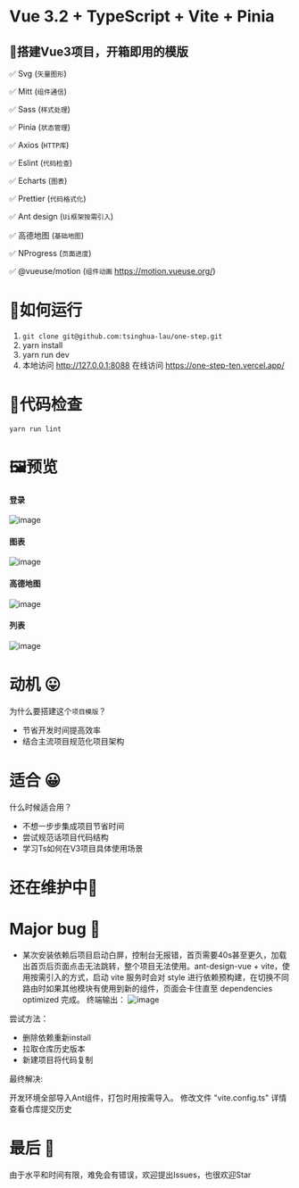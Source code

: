 # Vue 3.2 + TypeScript + Vite + Pinia

## 🚩搭建Vue3项目，开箱即用的模版 

:white_check_mark: Svg (`矢量图形`)

:white_check_mark: Mitt  (`组件通信`)

:white_check_mark: Sass (`样式处理`)

:white_check_mark: Pinia (`状态管理`)

:white_check_mark: Axios (`HTTP库`)

:white_check_mark: Eslint (`代码检查`)

:white_check_mark: Echarts (`图表`)

:white_check_mark: Prettier (`代码格式化`)

:white_check_mark: Ant design (`Ui框架按需引入`)


:white_check_mark: 高德地图 (`基础地图`)

:white_check_mark: NProgress (`页面进度`)

:white_check_mark: @vueuse/motion (`组件动画` https://motion.vueuse.org/)



# 🏃如何运行

1. `git clone git@github.com:tsinghua-lau/one-step.git`
2. yarn install
3. yarn run dev
3. 本地访问 http://127.0.0.1:8088  在线访问 https://one-step-ten.vercel.app/

# 🛂代码检查

`yarn run lint` 

# 🖼️预览

#### 登录
![image](https://github.com/tsinghua-lau/one-step/blob/master/src/assets/preview/index.png?raw=true)

#### 图表
![image](https://github.com/tsinghua-lau/one-step/blob/master/src/assets/preview/echarts.png?raw=true)

#### 高德地图
![image](https://github.com/tsinghua-lau/one-step/blob/master/src/assets/preview/gd.png?raw=true)

#### 列表
![image](https://github.com/tsinghua-lau/one-step/blob/master/src/assets/preview/list.gif?raw=true)

# 动机 😛
为什么要搭建这个```项目模版```？
 * 节省开发时间提高效率
 * 结合主流项目规范化项目架构

# 适合 😀
什么时候适合用？
 * 不想一步步集成项目节省时间
 * 尝试规范话项目代码结构 
 * 学习Ts如何在V3项目具体使用场景

# 还在维护中👋

# Major bug 🐛

* 某次安装依赖后项目启动白屏，控制台无报错，首页需要40s甚至更久，加载出首页后页面点击无法跳转，整个项目无法使用。ant-design-vue + vite，使用按需引入的方式，启动 vite 服务时会对 style 进行依赖预构建，在切换不同路由时如果其他模块有使用到新的组件，页面会卡住直至 dependencies optimized 完成。
终端输出：
![image](https://user-images.githubusercontent.com/43164478/218356564-a4c87fd2-bafe-4c42-902c-039e123fd25a.png)



尝试方法：
* 删除依赖重新install
* 拉取仓库历史版本
* 新建项目将代码复制

最终解决: 

开发环境全部导入Ant组件，打包时用按需导入。
修改文件 "vite.config.ts"
详情查看仓库提交历史

 
 


# 最后 🤭
由于水平和时间有限，难免会有错误，欢迎提出Issues，也很欢迎Star

